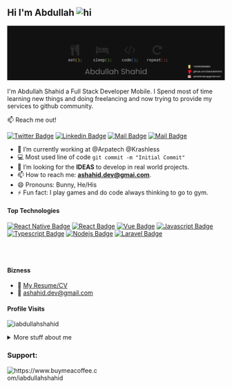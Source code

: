 ## Hi I'm Abdullah <img src="https://user-images.githubusercontent.com/1303154/88677602-1635ba80-d120-11ea-84d8-d263ba5fc3c0.gif" width="28px" height="28px" alt="hi">

![iabdullahshahid](./git-assets/info-header.png)

I'm Abdullah Shahid a Full Stack Developer Mobile. I Spend most of time learning new things and doing freelancing and now trying to provide my services to github community.

:mailbox: Reach me out!

[![Twitter Badge](https://img.shields.io/badge/-@iabdullahshahid-1ca0f1?style=flat&labelColor=1ca0f1&logo=twitter&logoColor=white&link=https://twitter.com/_abdullahshahid)](https://twitter.com/_abdullahshahid) [![Linkedin Badge](https://img.shields.io/badge/-iabdullahshahid-0e76a8?style=flat&labelColor=0e76a8&logo=linkedin&logoColor=white)](https://www.linkedin.com/in/iabdullahshahid/) [![Mail Badge](https://img.shields.io/badge/-@iabdullahshahid-e84393?style=flat&labelColor=e84393&logo=instagram&logoColor=white)](https://instagram.com/iabdullahshahid) [![Mail Badge](https://img.shields.io/badge/-ashahid.dev@gmail.com-c0392b?style=flat&labelColor=c0392b&logo=gmail&logoColor=white)](mailto:ashahid.dev@gmail.com)

<!-- TODO: Add last video link -->

- 🔭 I’m currently working at @Arpatech @Krashless
- :computer: Most used line of code `git commit -m "Initial Commit"`
- 🤔 I’m looking for the **IDEAS** to develop in real world projects.
- 📫 How to reach me: **ashahid.dev@gmai.com**.
- 😄 Pronouns: Bunny, He/His
- ⚡ Fun fact: I play games and do code always thinking to go to gym.

#### Top Technologies

<!-- TODO: Make technologies links takes you to repositories -->

[![React Native Badge](https://img.shields.io/badge/-ReactNative-61DBFB?style=for-the-badge&labelColor=black&logo=react&logoColor=61DBFB)](#) [![React Badge](https://img.shields.io/badge/-React-61DBFB?style=for-the-badge&labelColor=black&logo=react&logoColor=61DBFB)](#) [![Vue Badge](https://img.shields.io/badge/-VueJS-41B883?style=for-the-badge&labelColor=34495E&logo=vuedotjs&logoColor=41B883)](#) [![Javascript Badge](https://img.shields.io/badge/-Javascript-F0DB4F?style=for-the-badge&labelColor=black&logo=javascript&logoColor=F0DB4F)](#) [![Typescript Badge](https://img.shields.io/badge/-Typescript-007acc?style=for-the-badge&labelColor=black&logo=typescript&logoColor=007acc)](#) [![Nodejs Badge](https://img.shields.io/badge/-Nodejs-3C873A?style=for-the-badge&labelColor=black&logo=node.js&logoColor=3C873A)](#) [![Laravel Badge](https://img.shields.io/badge/-Laravel-fb503b?style=for-the-badge&labelColor=black&logo=laravel&logoColor=fb503b)](#)

<br />
<br />

#### Bizness

- :paperclip: [My Resume/CV](https://github.com/iabdullahshahid/iabdullahshahid/blob/master/git-assets/abdullah-shahid.pdf)
- :email: ashahid.dev@gmail.com

#### Profile Visits

<p align="left"> <img src="https://komarev.com/ghpvc/?username=iabdullahshahid&label=Profile%20views&color=0e75b6&style=flat" alt="iabdullahshahid" /> </p>

<details>
<summary>
  More stuff about me
</summary>

<br >

I love to learn new tech stacks but which has impact on market.

<!--END_SECTION:waka-->

#### Github Stats

![Ipenywis's github stats](https://github-readme-stats.vercel.app/api?username=iabdullahshahid&count_private=true&theme=tokyonight&hide=contribs,prs)

</details>

<h3 align="left">Support:</h3>
<p><a href="https://www.buymeacoffee.com/iabdullahshahid"> <img align="left" src="https://cdn.buymeacoffee.com/buttons/v2/default-yellow.png" height="50" width="210" alt="https://www.buymeacoffee.com/iabdullahshahid" /></a></p><br><br>
